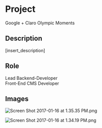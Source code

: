 # Project #

Google + Claro Olympic Moments 

## Description ##

[insert_description]

## Role ##

Lead Backend-Developer  
Front-End CMS Developer

## Images ##

![Screen Shot 2017-01-16 at 1.35.35 PM.png](https://bitbucket.org/repo/qKGRpa/images/2382780098-Screen%20Shot%202017-01-16%20at%201.35.35%20PM.png)

![Screen Shot 2017-01-16 at 1.34.19 PM.png](https://bitbucket.org/repo/qKGRpa/images/3146139658-Screen%20Shot%202017-01-16%20at%201.34.19%20PM.png)